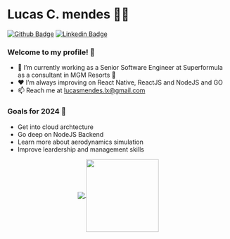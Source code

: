 # Lucas C. mendes 👨‍💻

[![Github Badge](https://img.shields.io/badge/-Github-000?style=flat-square&logo=Github&logoColor=white&link=https://github.com/LordMendes)](https://github.com/LordMendes) [![Linkedin Badge](https://img.shields.io/badge/-LinkedIn-blue?style=flat-square&logo=Linkedin&logoColor=white&link=https://www.linkedin.com/in/devmendes/)](https://www.linkedin.com/in/lucas-c-mendes/)

### Welcome to my profile! 👋

- 👤 I’m currently working as a Senior Software Engineer at Superformula as a consultant in MGM Resorts :rocket:
- ❤ I’m always improving on React Native, ReactJS and NodeJS and GO
- 📫 Reach me at lucasmendes.lx@gmail.com

 ### Goals for 2024 :rocket:
 - Get into cloud archtecture
 - Go deep on NodeJS Backend
 - Learn more about aerodynamics simulation
 - Improve leardership and management skills

<p align="center">
  <a href="https://github.com/LordMendes">
    <img
      align="center"
      src="https://github-readme-stats.vercel.app/api/top-langs/?username=LordMendes&layout=compact&theme=synthwave"
    />
  </a>
  <a href="https://github.com/LordMendes">
    <img
      align="center"
      height="165"
      src="https://github-readme-stats.vercel.app/api?username=LordMendes&count_private=true&show_icons=true&custom_title=Github%20Status&hide=issues&theme=synthwave"
    />
  </a>

</p>



